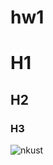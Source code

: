 # hw1
# H1
## H2
### H3
![nkust](https://github.com/user-attachments/assets/778682b7-8558-4435-a138-6d775b6e7eb2)

